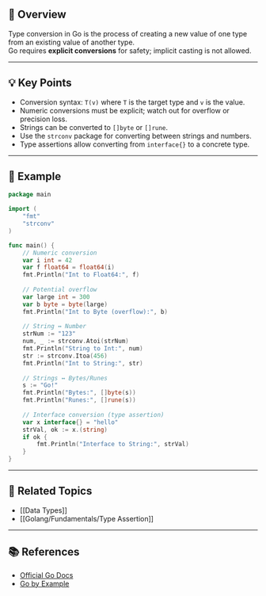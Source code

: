 ## 📖 Overview

Type conversion in Go is the process of creating a new value of one type from an existing value of another type.  
Go requires **explicit conversions** for safety; implicit casting is not allowed.

---

## 💡 Key Points

- Conversion syntax: `T(v)` where `T` is the target type and `v` is the value.  
- Numeric conversions must be explicit; watch out for overflow or precision loss.  
- Strings can be converted to `[]byte` or `[]rune`.  
- Use the `strconv` package for converting between strings and numbers.  
- Type assertions allow converting from `interface{}` to a concrete type.

---

## 📝 Example

```go
package main

import (
    "fmt"
    "strconv"
)

func main() {
    // Numeric conversion
    var i int = 42
    var f float64 = float64(i)
    fmt.Println("Int to Float64:", f)
	
    // Potential overflow
    var large int = 300
    var b byte = byte(large)
    fmt.Println("Int to Byte (overflow):", b)
	
    // String ↔ Number
    strNum := "123"
    num, _ := strconv.Atoi(strNum)
    fmt.Println("String to Int:", num)
    str := strconv.Itoa(456)
    fmt.Println("Int to String:", str)
	
    // Strings ↔ Bytes/Runes
    s := "Go!"
    fmt.Println("Bytes:", []byte(s))
    fmt.Println("Runes:", []rune(s))
	
    // Interface conversion (type assertion)
    var x interface{} = "hello"
    strVal, ok := x.(string)
    if ok {
        fmt.Println("Interface to String:", strVal)
    }
}

```

---

## 🔗 Related Topics

- [[Data Types]]
- [[Golang/Fundamentals/Type Assertion]]

---

## 📚 References

- [Official Go Docs](https://go.dev/doc/)
- [Go by Example](https://gobyexample.com/)

